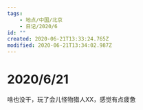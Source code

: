 ```yaml
---
tags:
    - 地点/中国/北京
    - 日记/2020/6
id: ""
created: 2020-06-21T13:33:24.765Z
modified: 2020-06-21T13:34:02.987Z
---
```

# 2020/6/21

啥也没干，玩了会儿怪物猎人XX，感觉有点疲惫
